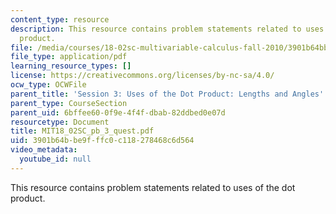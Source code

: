 ```yaml
---
content_type: resource
description: This resource contains problem statements related to uses of the dot
  product.
file: /media/courses/18-02sc-multivariable-calculus-fall-2010/3901b64bbe9fffc0c118278468c6d564_MIT18_02SC_pb_3_quest.pdf
file_type: application/pdf
learning_resource_types: []
license: https://creativecommons.org/licenses/by-nc-sa/4.0/
ocw_type: OCWFile
parent_title: 'Session 3: Uses of the Dot Product: Lengths and Angles'
parent_type: CourseSection
parent_uid: 6bffee60-0f9e-4f4f-dbab-82ddbed0e07d
resourcetype: Document
title: MIT18_02SC_pb_3_quest.pdf
uid: 3901b64b-be9f-ffc0-c118-278468c6d564
video_metadata:
  youtube_id: null
---
```

This resource contains problem statements related to uses of the dot product.